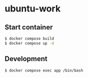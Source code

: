 # ubuntu-work

## Start container

```bash
$ docker compose build
$ docker compose up -d
```

## Development

```bash
$ docker compose exec app /bin/bash
```

